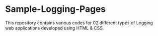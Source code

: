 # Sample-Logging-Pages
This repository contains various codes for 02 different types of Logging web applications developed using HTML &amp; CSS.
